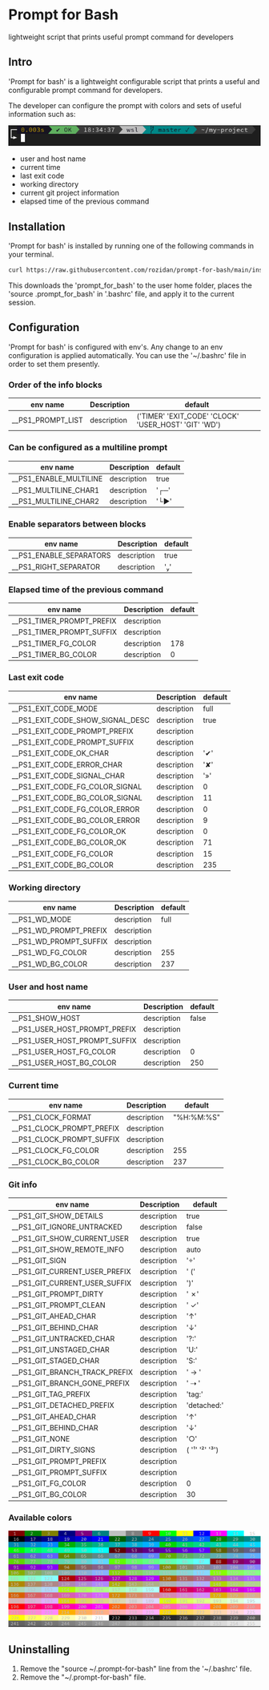 # Prompt for Bash

lightweight script that prints useful prompt command for developers

## Intro

'Prompt for bash' is a lightweight configurable script that prints a useful and configurable prompt command for
developers.

The developer can configure the prompt with colors and sets of useful information such as:

![prompt1.PNG](prompt1.PNG)

* user and host name
* current time
* last exit code
* working directory
* current git project information
* elapsed time of the previous command

## Installation

'Prompt for bash' is installed by running one of the following commands in your terminal.

```bash
curl https://raw.githubusercontent.com/rozidan/prompt-for-bash/main/install.sh | bash
```

This downloads the 'prompt_for_bash' to the user home folder,
places the 'source .prompt_for_bash' in '.bashrc' file, and
apply it to the current session.

## Configuration

'Prompt for bash' is configured with env's.
Any change to an env configuration is applied automatically.
You can use the '~/.bashrc' file in order to set them presently.

### Order of the info blocks

| env name          | Description | default                                              |
|-------------------|-------------|------------------------------------------------------|
| __PS1_PROMPT_LIST | description | ('TIMER' 'EXIT_CODE' 'CLOCK' 'USER_HOST' 'GIT' 'WD') |

### Can be configured as a multiline prompt

| env name               | Description | default |
|------------------------|-------------|---------|
| __PS1_ENABLE_MULTILINE | description | true    |
| __PS1_MULTILINE_CHAR1  | description | '┌─'    |
| __PS1_MULTILINE_CHAR2  | description | '└►'    |

### Enable separators between blocks

| env name                | Description | default |
|-------------------------|-------------|---------|
| __PS1_ENABLE_SEPARATORS | description | true    |
| __PS1_RIGHT_SEPARATOR   | description | ''     |

### Elapsed time of the previous command

| env name                  | Description | default |
|---------------------------|-------------|---------|
| __PS1_TIMER_PROMPT_PREFIX | description |         |
| __PS1_TIMER_PROMPT_SUFFIX | description |         |
| __PS1_TIMER_FG_COLOR      | description | 178     |
| __PS1_TIMER_BG_COLOR      | description | 0       |

### Last exit code

| env name                         | Description | default |
|----------------------------------|-------------|---------|
| __PS1_EXIT_CODE_MODE             | description | full    |
| __PS1_EXIT_CODE_SHOW_SIGNAL_DESC | description | true    |
| __PS1_EXIT_CODE_PROMPT_PREFIX    | description |         |
| __PS1_EXIT_CODE_PROMPT_SUFFIX    | description |         |
| __PS1_EXIT_CODE_OK_CHAR          | description | '✔'     |
| __PS1_EXIT_CODE_ERROR_CHAR       | description | '✘'     |
| __PS1_EXIT_CODE_SIGNAL_CHAR      | description | '»'     |
| __PS1_EXIT_CODE_FG_COLOR_SIGNAL  | description | 0       |
| __PS1_EXIT_CODE_BG_COLOR_SIGNAL  | description | 11      |
| __PS1_EXIT_CODE_FG_COLOR_ERROR   | description | 0       |
| __PS1_EXIT_CODE_BG_COLOR_ERROR   | description | 9       |
| __PS1_EXIT_CODE_FG_COLOR_OK      | description | 0       |
| __PS1_EXIT_CODE_BG_COLOR_OK      | description | 71      |
| __PS1_EXIT_CODE_FG_COLOR         | description | 15      |
| __PS1_EXIT_CODE_BG_COLOR         | description | 235     |

### Working directory

| env name               | Description | default |
|------------------------|-------------|---------|
| __PS1_WD_MODE          | description | full    |
| __PS1_WD_PROMPT_PREFIX | description |         |
| __PS1_WD_PROMPT_SUFFIX | description |         |
| __PS1_WD_FG_COLOR      | description | 255     |
| __PS1_WD_BG_COLOR      | description | 237     |

### User and host name

| env name                      | Description | default |
|-------------------------------|-------------|---------|
| __PS1_SHOW_HOST               | description | false   |
| __PS1_USER_HOST_PROMPT_PREFIX | description |         |
| __PS1_USER_HOST_PROMPT_SUFFIX | description |         |
| __PS1_USER_HOST_FG_COLOR      | description | 0       |
| __PS1_USER_HOST_BG_COLOR      | description | 250     |

### Current time

| env name                  | Description | default    |
|---------------------------|-------------|------------|
| __PS1_CLOCK_FORMAT        | description | "%H:%M:%S" |
| __PS1_CLOCK_PROMPT_PREFIX | description |            |
| __PS1_CLOCK_PROMPT_SUFFIX | description |            |
| __PS1_CLOCK_FG_COLOR      | description | 255        |
| __PS1_CLOCK_BG_COLOR      | description | 237        |

### Git info

| env name                      | Description | default          |
|-------------------------------|-------------|------------------|
| __PS1_GIT_SHOW_DETAILS        | description | true             |
| __PS1_GIT_IGNORE_UNTRACKED    | description | false            |
| __PS1_GIT_SHOW_CURRENT_USER   | description | true             |
| __PS1_GIT_SHOW_REMOTE_INFO    | description | auto             |
| __PS1_GIT_SIGN                | description | ''              |
| __PS1_GIT_CURRENT_USER_PREFIX | description | ' ('             |
| __PS1_GIT_CURRENT_USER_SUFFIX | description | ')'              |
| __PS1_GIT_PROMPT_DIRTY        | description | ' ✗'             |
| __PS1_GIT_PROMPT_CLEAN        | description | ' ✓'             |
| __PS1_GIT_AHEAD_CHAR          | description | '↑'              |
| __PS1_GIT_BEHIND_CHAR         | description | '↓'              |
| __PS1_GIT_UNTRACKED_CHAR      | description | '?:'             |
| __PS1_GIT_UNSTAGED_CHAR       | description | 'U:'             |
| __PS1_GIT_STAGED_CHAR         | description | 'S:'             |
| __PS1_GIT_BRANCH_TRACK_PREFIX | description | ' → '            |
| __PS1_GIT_BRANCH_GONE_PREFIX  | description | ' ⇢ '            |
| __PS1_GIT_TAG_PREFIX          | description | 'tag:'           |
| __PS1_GIT_DETACHED_PREFIX     | description | 'detached:'      |
| __PS1_GIT_AHEAD_CHAR          | description | '↑'              |
| __PS1_GIT_BEHIND_CHAR         | description | '↓'              |
| __PS1_GIT_NONE                | description | '○'              |
| __PS1_GIT_DIRTY_SIGNS         | description | (   '¹' '²' '³') |
| __PS1_GIT_PROMPT_PREFIX       | description |                  |
| __PS1_GIT_PROMPT_SUFFIX       | description |                  |
| __PS1_GIT_FG_COLOR            | description | 0                |
| __PS1_GIT_BG_COLOR            | description | 30               |

### Available colors

![colors.PNG](colors.PNG)

## Uninstalling

1. Remove the "source ~/.prompt-for-bash" line from the '~/.bashrc' file.
2. Remove the "~/.prompt-for-bash" file.

